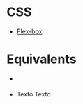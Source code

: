# CSS

- [Flex-box](https://css-tricks.com/snippets/css/a-guide-to-flexbox/)

# Equivalents
- <DIV></DIV>   <View></View>
- Texto         <Text>Texto</Text>

